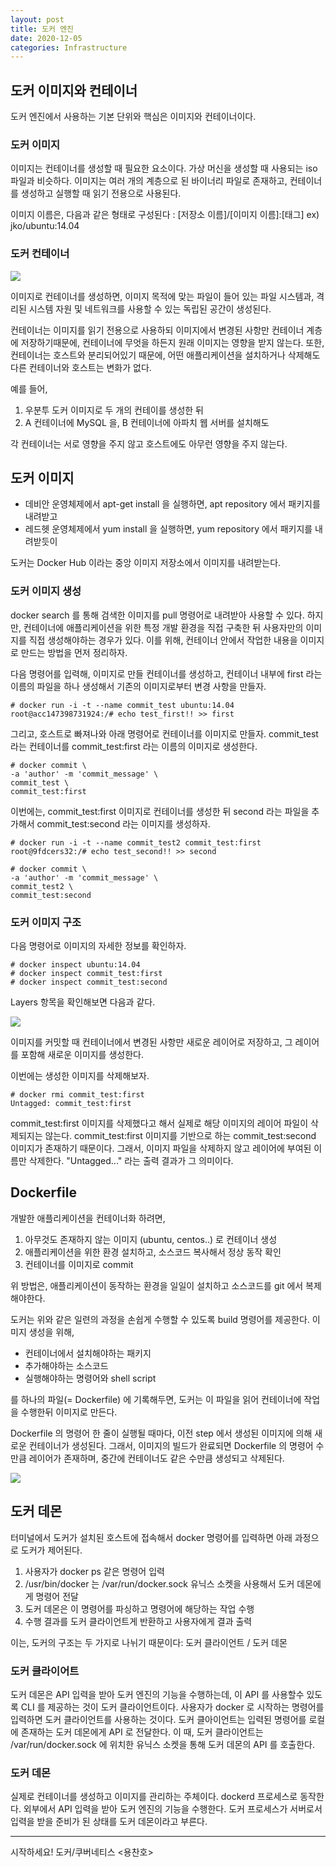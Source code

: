 ```yaml
---
layout: post
title: 도커 엔진
date: 2020-12-05
categories: Infrastructure
---
```


## 도커 이미지와 컨테이너

도커 엔진에서 사용하는 기본 단위와 핵심은 이미지와 컨테이너이다.

### 도커 이미지

이미지는 컨테이너를 생성할 때 필요한 요소이다. 가상 머신을 생성할 때 사용되는 iso 파일과 비슷하다.
이미지는 여러 개의 계층으로 된 바이너리 파일로 존재하고, 컨테이너를 생성하고 실행할 때 읽기 전용으로 사용된다.

이미지 이름은, 다음과 같은 형태로 구성된다 : [저장소 이름]/[이미지 이름]:[태그]
ex) jko/ubuntu:14.04

### 도커 컨테이너

![](/image/docker-container.png)

이미지로 컨테이너를 생성하면, 이미지 목적에 맞는 파일이 들어 있는 파일 시스템과, 격리된 시스템 자원 및 네트워크를 사용할 수 있는 독립된 공간이 생성된다.

컨테이너는 이미지를 읽기 전용으로 사용하되 이미지에서 변경된 사항만 컨테이너 계층에 저장하기때문에, 컨테이너에 무엇을 하든지 원래 이미지는 영향을 받지 않는다.
또한, 컨테이너는 호스트와 분리되어있기 때문에, 어떤 애플리케이션을 설치하거나 삭제해도 다른 컨테이너와 호스트는 변화가 없다.

예를 들어,

1. 우분투 도커 이미지로 두 개의 컨테이를 생성한 뒤
2. A 컨테이너에 MySQL 을, B 컨테이너에 아파치 웹 서버를 설치해도

각 컨테이너는 서로 영향을 주지 않고 호스트에도 아무런 영향을 주지 않는다.

## 도커 이미지

- 데비안 운영체제에서 apt-get install 을 실행하면, apt repository 에서 패키지를 내려받고
- 레드헷 운영체제에서 yum install 을 실행하면, yum repository 에서 패키지를 내려받듯이

도커는 Docker Hub 이라는 중앙 이미지 저장소에서 이미지를 내려받는다.

### 도커 이미지 생성

docker search 를 통해 검색한 이미지를 pull 명령어로 내려받아 사용할 수 있다.
하지만, 컨테이너에 애플리케이션을 위한 특정 개발 환경을 직접 구축한 뒤 사용자만의 이미지를 직접 생성해야하는 경우가 있다.
이를 위해, 컨테이너 안에서 작업한 내용을 이미지로 만드는 방법을 먼저 정리하자.

다음 명령어를 입력해, 이미지로 만들 컨테이너를 생성하고, 컨테이너 내부에 first 라는 이름의 파일을 하나 생성해서 기존의 이미지로부터 변경 사항을 만들자.

```shell
# docker run -i -t --name commit_test ubuntu:14.04
root@acc147398731924:/# echo test_first!! >> first
```

그리고, 호스트로 빠져나와 아래 명령어로 컨테이너를 이미지로 만들자.
commit_test 라는 컨테이너를 commit_test:first 라는 이름의 이미지로 생성한다.

```shell
# docker commit \
-a 'author' -m 'commit_message' \
commit_test \
commit_test:first
```

이번에는, commit_test:first 이미지로 컨테이너를 생성한 뒤 second 라는 파일을 추가해서 commit_test:second 라는 이미지를 생성하자.

```shell
# docker run -i -t --name commit_test2 commit_test:first
root@9fdcers32:/# echo test_second!! >> second

# docker commit \
-a 'author' -m 'commit_message' \
commit_test2 \
commit_test:second
```

### 도커 이미지 구조

다음 명령어로 이미지의 자세한 정보를 확인하자.

```shell
# docker inspect ubuntu:14.04
# docker inspect commit_test:first
# docker inspect commit_test:second
```

Layers 항목을 확인해보면 다음과 같다.

![](/image/docker-image-inspect-test.png)

이미지를 커밋할 때 컨테이너에서 변경된 사항만 새로운 레이어로 저장하고, 그 레이어를 포함해 새로운 이미지를 생성한다.

이번에는 생성한 이미지를 삭제해보자.

```shell
# docker rmi commit_test:first
Untagged: commit_test:first
```

commit_test:first 이미지를 삭제했다고 해서 실제로 해당 이미지의 레이어 파일이 삭제되지는 않는다.
commit_test:first 이미지를 기반으로 하는 commit_test:second 이미지가 존재하기 때문이다.
그래서, 이미지 파일을 삭제하지 않고 레이어에 부여된 이름만 삭제한다.
"Untagged..." 라는 출력 결과가 그 의미이다.

## Dockerfile

개발한 애플리케이션을 컨테이너화 하려면,

1. 아무것도 존재하지 않는 이미지 (ubuntu, centos..) 로 컨테이너 생성
2. 애플리케이션을 위한 환경 설치하고, 소스코드 복사해서 정상 동작 확인
3. 컨테이너를 이미지로 commit

위 방법은, 애플리케이션이 동작하는 환경을 일일이 설치하고 소스코드를 git 에서 복제해야한다.

도커는 위와 같은 일련의 과정을 손쉽게 수행할 수 있도록 build 명령어를 제공한다.
이미지 생성을 위해,

- 컨테이너에서 설치해야하는 패키지
- 추가해야하는 소스코드
- 실행해야하는 명령어와 shell script

를 하나의 파일(= Dockerfile) 에 기록해두면, 도커는 이 파일을 읽어 컨테이너에 작업을 수행한뒤 이미지로 만든다.

Dockerfile 의 명령어 한 줄이 실행될 때마다, 이전 step 에서 생성된 이미지에 의해 새로운 컨테이너가 생성된다.
그래서, 이미지의 빌드가 완료되면 Dockerfile 의 명령어 수 만큼 레이어가 존재하며, 중간에 컨테이너도 같은 수만큼 생성되고 삭제된다.

![](/image/docker-img-build.png)

## 도커 데몬

터미널에서 도커가 설치된 호스트에 접속해서 docker 명령어를 입력하면 아래 과정으로 도커가 제어된다.

1. 사용자가 docker ps 같은 명령어 입력
2. /usr/bin/docker 는 /var/run/docker.sock 유닉스 소켓을 사용해서 도커 데몬에게 명령어 전달
3. 도커 데몬은 이 명령어를 파싱하고 명령어에 해당하는 작업 수행
4. 수행 결과를 도커 클라이언트게 반환하고 사용자에게 결과 출력

이는, 도커의 구조는 두 가지로 나뉘기 때문이다: 도커 클라이언트 / 도커 데몬

### 도커 클라이어트

도커 데몬은 API 입력을 받아 도커 엔진의 기능을 수행하는데, 이 API 를 사용할수 있도록 CLI 를 제공하는 것이 도커 클라이언트이다.
사용자가 docker 로 시작하는 명령어를 입력하면 도커 클라이언트를 사용하는 것이다.
도커 클아이언트는 입력된 명령어를 로컬에 존재하는 도커 데몬에게 API 로 전달한다.
이 때, 도커 클라이언트는 /var/run/docker.sock 에 위치한 유닉스 소켓을 통해 도커 데몬의 API 를 호출한다.

### 도커 데몬

실제로 컨테이너를 생성하고 이미지를 관리하는 주체이다. dockerd 프로세스로 동작한다.
외부에서 API 입력을 받아 도커 엔진의 기능을 수행한다.
도커 프로세스가 서버로서 입력을 받을 준비가 된 상태를 도커 데몬이라고 부른다.

---

시작하세요! 도커/쿠버네티스 <용찬호>
